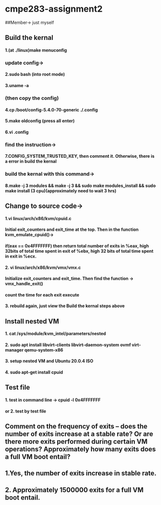 # cmpe283-assignment2

##Member-> just myself

## Build the kernal
#### 1.(at ./linux)make menuconfig
### update config->
#### 2.sudo bash (into root mode)
#### 3.uname -a 
### (then copy the config)
#### 4.cp /boot/config-5.4.0-70-generic ./.config
#### 5.make oldconfig (press all enter)
#### 6.vi .config
### find the instruction-> 
#### 7.CONFIG_SYSTEM_TRUSTED_KEY, then comment it. Otherwise, there is a error in build the kernal
### build the kernal with this command->
#### 8.make -j 3 modules && make -j 3 && sudo make modules_install && sudo make install (3 cpu)(approximately need to wait 3 hrs)

## Change to source code->
#### 1.vi linux/arch/x86/kvm/cpuid.c
####     Initial exit_counters and exit_time at the top. Then in the function kvm_emulate_cpuid()->
####  if(eax == 0x4FFFFFFF) then return total number of exits in %eax, high 32bits of total time spent in exit of %ebx, high 32 bits of total time spent in exit in %ecx.
#### 2. vi linux/arch/x86/kvm/vmx/vmx.c
####   Initialize exit_counters and exit_time. Then find the function -> vmx_handle_exit()
####     count the time for each exit execute
#### 3. rebuild again, just view the Build the kernal steps above

## Install nested VM
#### 1. cat /sys/module/kvm_intel/parameters/nested
#### 2. sudo apt install libvirt-clients libvirt-daemon-system ovmf virt-manager qemu-system-x86
#### 3. setup nested VM and Ubuntu 20.0.4 ISO
#### 4. sudo apt-get install cpuid

## Test file
#### 1. test in command line -> cpuid -l 0x4FFFFFFF
#### or 2. test by test file

## Comment on the frequency of exits – does the number of exits increase at a stable rate? Or are there more exits performed during certain VM operations? Approximately how many exits does a full VM boot entail?

## 1.Yes, the number of exits increase in stable rate.
## 2. Approximately 1500000 exits for a full VM boot entail.

